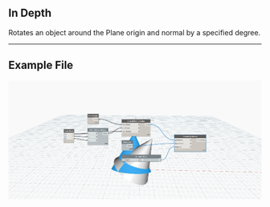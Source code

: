 ## In Depth
Rotates an object around the Plane origin and normal by a specified degree.
___
## Example File

![Rotate (basePlane, degrees)](./Autodesk.DesignScript.Geometry.Geometry.Rotate(basePlane,%20degrees)_img.jpg)

